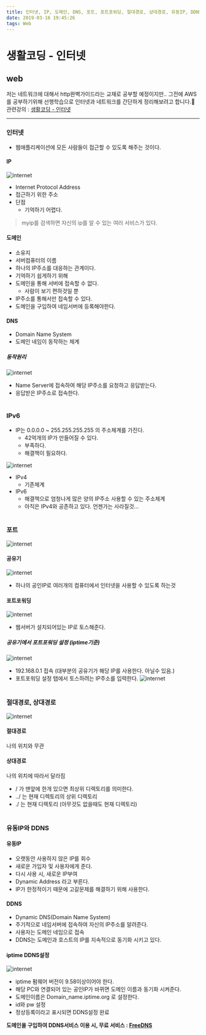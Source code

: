 ```yaml
---
title: 인터넷, IP, 도메인, DNS, 포트, 포트포워딩, 절대경로, 상대경로, 유동IP, DDNS
date: 2019-03-16 19:45:26
tags: Web
---
```

# 생활코딩 - 인터넷
## web

저는 네트워크에 대해서 http완벽가이드라는 교재로 공부할 예정이지만..
그전에 AWS를 공부하기위해 선행학습으로 인터넷과 네트워크를 간단하게 정리해보려고 합니다.🙂<br>
관련강의 : [생활코딩 - 인터넷](https://opentutorials.org/course/1688/9483) 

***

### 인터넷
- 웹애플리케이션에 모든 사람들이 접근할 수 있도록 해주는 것이다.

#### IP
![internet](images/web/internet01-01.png)
- Internet Protocol Address
- 접근하기 위한 주소
- 단점
    - 기억하기 어렵다.

    
>myip를 검색하면 자신의 ip를 알 수 있는 여러 서비스가 있다.

#### 도메인
- 소유지
- 서버컴퓨터의 이름
- 하나의 IP주소를 대응하는 관계이다.
- 기억하기 쉽게하기 위해
- 도메인을 통해 서버에 접속할 수 없다. 
    - 사람이 보기 편하것일 뿐
- IP주소를 통해서만 접속할 수 있다.
- 도메인을 구입하여 네임서버에 등록해야한다.

#### DNS
- Domain Name System
- 도메인 네임이 동작하는 체계

##### 동작원리
![internet](images/web/internet01-02.png)
- Name Server에 접속하여 해당 IP주소를 요청하고 응답받는다.
- 응답받은 IP주소로 접속한다.
<br><br>

### IPv6
- IP는 0.0.0.0 ~ 255.255.255.255 의 주소체계를 가진다. 
    - 42억개의 IP가 만들어질 수 있다.
    - 부족하다.
    - 해결책이 필요하다.

![internet](images/web/internet01-03.png)
- IPv4 
    - 기존체계
- IPv6
    - 해결책으로 엄청나게 많은 양의 IP주소 사용할 수 있는 주소체계
    - 아직은 IPv4와 공존하고 있다. 언젠가는 사라질것...
<br><br>

### 포트
![internet](images/web/internet01-05.png)

#### 공유기 
![internet](images/web/internet01-04.png)
- 하나의 공인IP로 여러개의 컴퓨터에서 인터넷을 사용할 수 있도록 하는것

#### 포트포워딩
![internet](images/web/internet01-06.png)
- 웹서버가 설치되어있는 IP로 토스해준다.

##### 공유기에서 포트포워딩 설정 (iptime기준)
![internet](images/web/internet01-07.png)
- 192.168.0.1 접속 (대부분의 공유기가 해당 IP를 사용한다. 아닐수 있음.)
- 포트포워딩 설정 탭에서 토스하려는 IP주소를 입력한다.
![internet](images/web/internet01-08.png)
<br><br>

### 절대경로, 상대경로
![internet](images/web/internet01-09.png)
#### 절대경로
나의 위치와 무관
#### 상대경로
나의 위치에 따라서 달라짐

- / 가 맨앞에 한개 있으면 최상위 디렉토리를 의미한다.
- ../ 는 현재 디렉토리의 상위 디렉토리
- ./ 는 현재 디렉토리 (아무것도 없을때도 현재 디렉토리)
<br><br>

### 유동IP와 DDNS

#### 유동IP
- 오랫동안 사용하지 않은 IP를 회수
- 새로운 가입자 및 사용자에게 준다.
- 다시 사용 시, 새로운 IP부여
- Dynamic Address 라고 부른다.
- IP가 한정적이기 때문에 고갈문제를 해결하기 위해 사용한다.

#### DDNS
- Dynamic DNS(Domain Name System)
- 주기적으로 네임서버에 접속하여 자신의 IP주소를 알려준다.
- 사용자는 도메인 네임으로 접속
- DDNS는 도메인과 호스트의 IP를 지속적으로 동기화 시키고 있다.

#### iptime DDNS설정
![internet](images/web/internet01-10.png)
- iptime 펌웨어 버전이 9.58이상이어야 한다.
- 해당 PC와 연결되어 있는 공인IP가 바뀌면 도메인 이름과 동기화 시켜준다.
- 도메인이름은 Domain_name.iptime.org 로 설정한다.
- id와 pw 설정
- 정상등록이라고 표시되면 DDNS설정 완료

**도메인을 구입하여 DDNS서비스 이용 시, 무료 서비스 : [FreeDNS](http://freedns.afraid.org/)**
<br><br>


